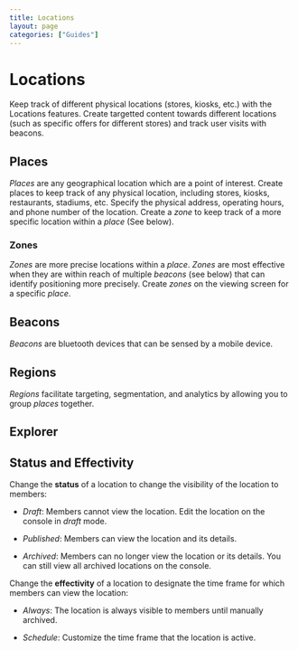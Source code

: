```yaml
---
title: Locations
layout: page
categories: ["Guides"]
---
```

# Locations
Keep track of different physical locations (stores, kiosks, etc.) with the Locations features. Create targetted content towards different locations (such as specific offers for different stores) and track user visits with beacons.

## Places
*Places* are any geographical location which are a point of interest. Create places to keep track of any physical location, including stores, kiosks, restaurants, stadiums, etc. Specify the physical address, operating hours, and phone number of the location. Create a *zone* to keep track of a more specific location within a *place* (See below).

### Zones
*Zones* are more precise locations within a *place*. *Zones* are most effective when they are within reach of multiple *beacons* (see below) that can identify positioning more precisely. Create *zones* on the viewing screen for a specific *place*.
<!-- Upload zone map? -->

## Beacons
*Beacons* are bluetooth devices that can be sensed by a mobile device.
<!-- UUID, major, minor? -->

## Regions
*Regions* facilitate targeting, segmentation, and analytics by allowing you to group *places* together.

## Explorer
<!-- Does not work -->

## Status and Effectivity
Change the **status** of a location to change the visibility of the location to members:

* *Draft*: Members cannot view the location. Edit the location on the console in *draft* mode.

* *Published*: Members can view the location and its details.

* *Archived*: Members can no longer view the location or its details. You can still view all archived locations on the console.

Change the **effectivity** of a location to designate the time frame for which members can view the location:

* *Always*: The location is always visible to members until manually archived.

* *Schedule*: Customize the time frame that the location is active.